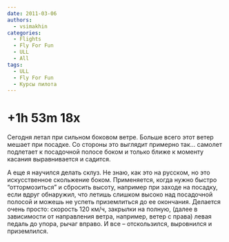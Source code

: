 ```yaml
---
date: 2011-03-06
authors:
  - vsimakhin
categories:
  - Flights
  - Fly For Fun
  - ULL
  - All
tags:
  - ULL
  - Fly For Fun
  - Курсы пилота
---
```


# +1h 53m 18x

Сегодня летал при сильном боковом ветре. Больше всего этот ветер мешает при посадке. Со стороны это выглядит примерно так... самолет подлетает к посадочной полосе боком и только ближе к моменту касания выравнивается и садится.

А еще я научился делать склуз. Не знаю, как это на русском, но это искусственное скольжение боком. Применяется, когда нужно быстро “оттормозиться” и сбросить высоту, например при заходе на посадку, если вдруг обнаружил, что летишь слишком высоко над посадочной полосой и можешь не успеть приземлиться до ее окончания. Делается очень просто: скорость 120 км/ч, закрылки на полную, (далее в зависимости от направления ветра, например, ветер с права) левая педаль до упора, рычаг вправо. И все – отскользился, выровнился и приземлился.